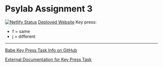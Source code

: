 # Psylab Assignment 3
[![Netlify Status](https://api.netlify.com/api/v1/badges/778c6a65-bec1-4a6f-a71a-e7023dcdeccd/deploy-status)](https://app.netlify.com/sites/psylab-mental-rotation/deploys)
[Deployed Website](https://github.com/lschiesser/psylab-assignment03)
Key press:
* f = same
* j = different
---
[Babe Key Press Task Info on GitHub](https://github.com/babe-project/babe-project/blob/master/docs/views.md#key-press-task)

[External Documentation for Key Press Task](https://babe-project.github.io/babe-docs/01_designing_experiments/02b_trial_views/#key-press-task)
